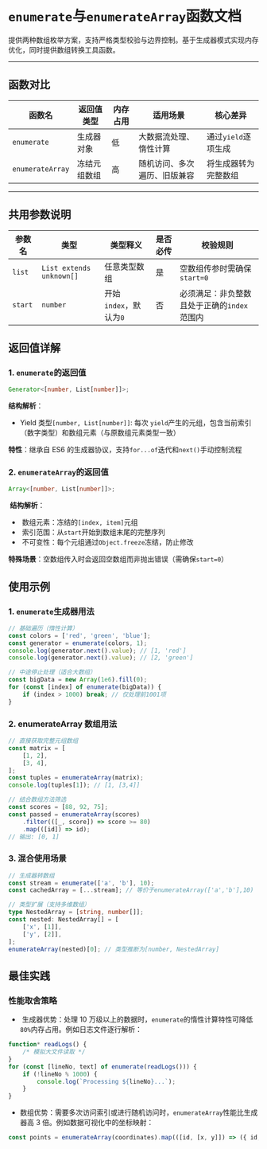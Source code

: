 # `enumerate`与`enumerateArray`函数文档

提供两种数组枚举方案，支持严格类型校验与边界控制。基于生成器模式实现内存优化，同时提供数组转换工具函数。

---

## 函数对比

| 函数名           | 返回值类型   | 内存占用 | 适用场景                     | 核心差异             |
| ---------------- | ------------ | -------- | ---------------------------- | -------------------- |
| `enumerate`      | 生成器对象   | 低       | 大数据流处理、惰性计算       | 通过`yield`逐项生成  |
| `enumerateArray` | 冻结元组数组 | 高       | 随机访问、多次遍历、旧版兼容 | 将生成器转为完整数组 |

---

## 共用参数说明

| 参数名  | 类型                     | 类型释义               | 是否必传 | 校验规则                                    |
| ------- | ------------------------ | ---------------------- | -------- | ------------------------------------------- |
| `list`  | `List extends unknown[]` | 任意类型数组           | 是       | 空数组传参时需确保`start=0`                 |
| `start` | `number`                 | 开始`index`，默认为`0` | 否       | 必须满足：非负整数且处于正确的`index`范围内 |

## 返回值详解

### 1. `enumerate`的返回值

```ts
Generator<[number, List[number]]>;
```

**结构解析**：

-   Yield 类型`[number, List[number]]`: 每次 `yield`产生的元组，包含当前索引（数字类型）和数组元素（与原数组元素类型一致）

**特性**：继承自 ES6 的生成器协议，支持`for...of`迭代和`next()`手动控制流程

### 2. `enumerateArray`的返回值

```ts
Array<[number, List[number]]>;
```

**​ 结构解析**：

-   ​ 数组元素：冻结的`[index, item]`元组
-   ​ 索引范围：从`start`开始到数组末尾的完整序列
-   ​ 不可变性：每个元组通过`Object.freeze`冻结，防止修改

**​ 特殊场景**：空数组传入时会返回空数组而非抛出错误（需确保`start=0`）

## 使用示例

### 1. `enumerate`生成器用法

```ts
// 基础遍历（惰性计算）
const colors = ['red', 'green', 'blue'];
const generator = enumerate(colors, 1);
console.log(generator.next().value); // [1, 'red']
console.log(generator.next().value); // [2, 'green']

// 中途停止处理（适合大数组）
const bigData = new Array(1e6).fill(0);
for (const [index] of enumerate(bigData)) {
    if (index > 1000) break; // 仅处理前1001项
}
```

### 2. enumerateArray 数组用法

```ts
// 直接获取完整元组数组
const matrix = [
    [1, 2],
    [3, 4],
];
const tuples = enumerateArray(matrix);
console.log(tuples[1]); // [1, [3,4]]

// 结合数组方法筛选
const scores = [88, 92, 75];
const passed = enumerateArray(scores)
    .filter(([_, score]) => score >= 80)
    .map(([id]) => id);
// 输出: [0, 1]
```

### 3. 混合使用场景

```ts
// 生成器转数组
const stream = enumerate(['a', 'b'], 10);
const cachedArray = [...stream]; // 等价于enumerateArray(['a','b'],10)

// 类型扩展（支持多维数组）
type NestedArray = [string, number[]];
const nested: NestedArray[] = [
    ['x', [1]],
    ['y', [2]],
];
enumerateArray(nested)[0]; // 类型推断为[number, NestedArray]
```

## 最佳实践

### 性能取舍策略

-   ​ 生成器优势：处理 10 万级以上的数据时，`enumerate`的惰性计算特性可降低`80%`内存占用。例如日志文件逐行解析：

```ts
function* readLogs() {
    /* 模拟大文件读取 */
}
for (const [lineNo, text] of enumerate(readLogs())) {
    if (!lineNo % 1000) {
        console.log(`Processing ${lineNo}...`);
    }
}
```

-   ​ 数组优势：需要多次访问索引或进行随机访问时，`enumerateArray`性能比生成器高 3 倍。例如数据可视化中的坐标映射：

```ts
const points = enumerateArray(coordinates).map(([id, [x, y]]) => ({ id, x: x * scale, y: y * scale }));
```
